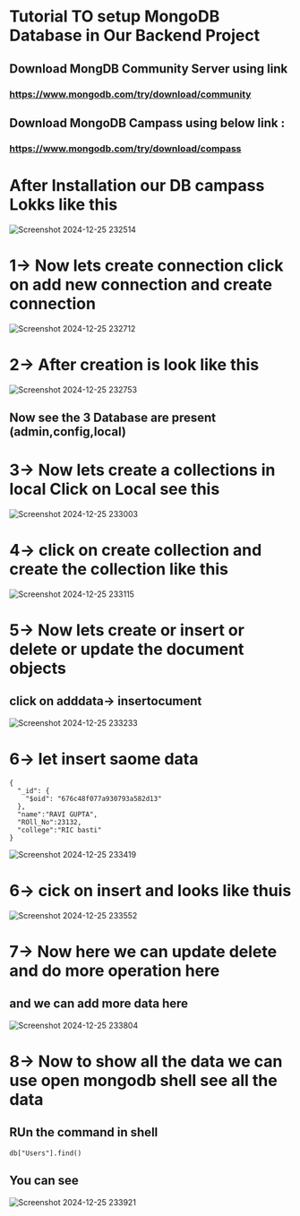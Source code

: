 
# Tutorial TO setup MongoDB Database in Our Backend Project 
## Download MongDB Community Server using link
### https://www.mongodb.com/try/download/community
## Download MongoDB Campass using below link :
### https://www.mongodb.com/try/download/compass

# After Installation our DB campass Lokks like this 
![Screenshot 2024-12-25 232514](https://github.com/user-attachments/assets/22cdc6be-4ff6-4cda-86c1-8873ef9d1971)

# 1-> Now lets create connection click on add new connection and create connection
![Screenshot 2024-12-25 232712](https://github.com/user-attachments/assets/c758c49c-f10e-4ce0-b132-7d6f56383b26)

# 2-> After creation is look like this 
![Screenshot 2024-12-25 232753](https://github.com/user-attachments/assets/e973932a-7998-41e6-be7b-4036ca680278)

## Now see the 3 Database are present (admin,config,local) 
# 3-> Now lets create a collections in local Click on Local see this 

![Screenshot 2024-12-25 233003](https://github.com/user-attachments/assets/542caec1-819b-49e1-845c-deb2f58326c7)

# 4-> click on create collection and create the collection like this 
![Screenshot 2024-12-25 233115](https://github.com/user-attachments/assets/ae399cbf-2bf5-4860-8279-3ca4f3ac0c57)

# 5-> Now lets create or insert or delete or update the document objects 
## click on adddata-> insertocument 
![Screenshot 2024-12-25 233233](https://github.com/user-attachments/assets/6d126a0d-6994-40f5-96db-43372889f206)

# 6-> let insert saome data 
```
{
  "_id": {
    "$oid": "676c48f077a930793a582d13"
  },
  "name":"RAVI GUPTA",
  "ROll_No":23132,
  "college":"RIC basti"
}
```

![Screenshot 2024-12-25 233419](https://github.com/user-attachments/assets/97b672b9-da5c-45be-9632-5028d51be07e)




# 6-> cick on insert and looks like thuis 

![Screenshot 2024-12-25 233552](https://github.com/user-attachments/assets/cf35d329-6a19-4638-8019-57dc684a51e0)

# 7-> Now here we can update delete and do more operation here 
## and we can add more data here 
![Screenshot 2024-12-25 233804](https://github.com/user-attachments/assets/e32e0cee-5d85-4b85-a0ab-4a6bba5934bb)

# 8-> Now to show all the data we can use open mongodb shell  see all the data
## RUn the command in shell
```
db["Users"].find()
```
## You can see 
![Screenshot 2024-12-25 233921](https://github.com/user-attachments/assets/e81c7b98-2723-485d-8344-c5fa6cd5b891)



